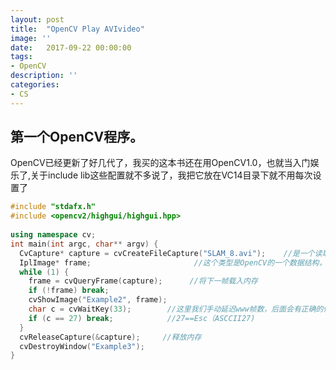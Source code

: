```yaml
---
layout: post
title:  "OpenCV Play AVIvideo"
image: ''
date:   2017-09-22 00:00:00
tags:
- OpenCV
description: ''
categories:
- CS
---
```



##  第一个OpenCV程序。   
OpenCV已经更新了好几代了，我买的这本书还在用OpenCV1.0，也就当入门娱乐了,关于include lib这些配置就不多说了，我把它放在VC14目录下就不用每次设置了 
```cpp
#include "stdafx.h" 
#include <opencv2/highgui/highgui.hpp> 
       
using namespace cv; 
int main(int argc, char** argv) { 
  CvCapture* capture = cvCreateFileCapture("SLAM_8.avi");    //是一个读取函数，包括了AVI status information   
  IplImage* frame;                       //这个类型是OpenCV的一个数据结构，single-channel，multichannel etc    
  while (1) { 
    frame = cvQueryFrame(capture);      //将下一帧载入内存   
    if (!frame) break; 
    cvShowImage("Example2", frame); 
    char c = cvWaitKey(33);        //这里我们手动延迟www帧数，后面会有正确的做法的    
    if (c == 27) break;            //27==Esc（ASCCII27)    
  }   
  cvReleaseCapture(&capture);     //释放内存  
  cvDestroyWindow("Example3");   
}
```
